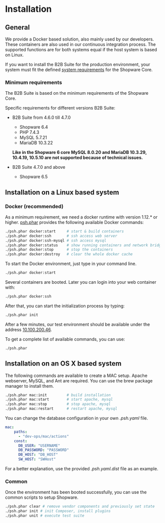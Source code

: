 # Installation

## General

We provide a Docker based solution, also mainly used by our developers.
These containers are also used in our continuous integration process. The supported functions are for both systems equal if the host system is based on Linux.

If you want to install the B2B Suite for the production environment, your system must fit the defined [system requirements](https://docs.shopware.com/en/shopware-6-en/first-steps/system-requirements?category=shopware-6-en/getting-started) for the Shopware Core.

### Minimum requirements

The B2B Suite is based on the minimum requirements of the Shopware Core.

Specific requirements for different versions B2B Suite:

* B2B Suite  from 4.6.0 till 4.7.0
    * Shopware 6.4
    * PHP 7.4.3
    * MySQL 5.7.21
    * MariaDB 10.3.22

    **Like in the Shopware 6 core MySQL 8.0.20 and MariaDB 10.3.29, 10.4.19, 10.5.10 are not supported because of technical issues.**    

* B2B Suite 4.7.0 and above
    * Shopware 6.5

## Installation on a Linux based system

### Docker (recommended)

As a minimum requirement, we need a docker runtime with version 1.12.* or higher. [psh.phar](https://github.com/shopwareLabs/psh) provides the following available Docker commands:

```bash
./psh.phar docker:start     # start & build containers
./psh.phar docker:ssh       # ssh access web server
./psh.phar docker:ssh-mysql # ssh access mysql
./psh.phar docker:status    # show running containers and network bridges
./psh.phar docker:stop      # stop the containers
./psh.phar docker:destroy   # clear the whole docker cache
```

To start the Docker environment, just type in your command line.

```bash
./psh.phar docker:start
```

Several containers are booted. Later you can login into your web container with:

```bash
./psh.phar docker:ssh
```

After that, you can start the initialization process by typing:

```bash
./psh.phar init
```

After a few minutes, our test environment should be available under the address [10.100.200.46](http://10.100.200.46).

To get a complete list of available commands, you can use:

```bash
./psh.phar
```

## Installation on an OS X based system

The following commands are available to create a MAC setup. Apache webserver, MySQL, and Ant are required. You can use the brew package manager to install them.

```bash
./psh.phar mac:init         # build installation
./psh.phar mac:start        # start apache, mysql 
./psh.phar mac:stop         # stop apache, mysql
./psh.phar mac:restart      # restart apache, mysql
```

You can change the database configuration in your own *.psh.yaml* file.

```yaml
mac:
    paths:
      - "dev-ops/mac/actions"
    const:
      DB_USER: "USERNAME"
      DB_PASSWORD: "PASSWORD"
      DB_HOST: "DB_HOST"
      SW_HOST: "SWHost"
```

For a better explanation, use the provided *.psh.yaml.dist* file as an example.

### Common

Once the environment has been booted successfully, you can use the common scripts to setup Shopware.

```bash
./psh.phar clear # remove vendor components and previously set state
./psh.phar init # init Composer, install plugins
./psh.phar unit # execute test suite
```
